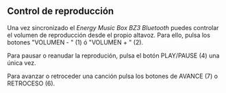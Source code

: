 ## Control de reproducción

Una vez sincronizado el *Energy Music Box BZ3 Bluetooth* puedes controlar el volumen de reproducción desde el propio altavoz. Para ello, pulsa los botones "VOLUMEN - " (1) ó "VOLUMEN + " (2).

Para pausar o reanudar la reprodución, pulsa el botón PLAY/PAUSE (4) una única vez.

Para avanzar o retroceder una canción pulsa los botones de AVANCE (7) o RETROCESO (6).
